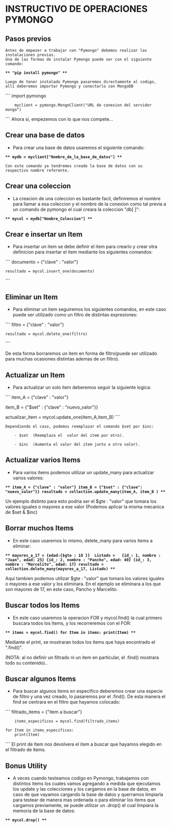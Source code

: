 # INSTRUCTIVO DE OPERACIONES PYMONGO

## Pasos previos

    Antes de empezer a trabajar con "Pymongo" debemos realizar las instalaciones previas.
    Una de las formas de instalar Pymongo puede ser con el siguiente comando:
**```**
        "pip install pymongo"
**```**

    Luego de tener instalado Pymongo pasaremos directamente al codigo, alli deberemos importar Pymongo y conectarlo con MongoDB

**```**
        import pymongo

        myclient = pymongo.MongoClient("URL de conexion del servidor mongo")

**```**
 Ahora si, empezemos con lo que nos compete...

## Crear una base de datos

- Para crear una base de datos usaremos el siguiente comando:

**```**
    mydb = myclient["Nombre_de_la_base_de_datos"]
**```**

    Con este comando ya tendremos creado la base de datos con su respectivo nombre referente.

## Crear una coleccion

- La creacion de una coleccion es bastante facil, definiremos el nombre para llamar a esa coleccion y el nombre de la conexion como tal previa a un comando de pymongo el cual creara la coleccion "db[  ]":

**```**
    mycol = mydb["Nombre_Coleccion"]
**```**

## Crear e insertar un Item

- Para insertar un item se debe definir el item para crearlo y crear otra definicion para insertar el item mediante los siguientes comandos:

**```**
    documento = {"clave" : "valor"}

    resultado = mycol.insert_one(documento)
**```**

## Eliminar un Item

- Para eliminar un item seguiremos los siguientes comandos, en este caso puede ser utilizado como un filtro de distintas expresiones:

**```**
   filtro = {"clave" : "valor"}

    resultado = mycol.delete_one(filtro)
**```**

De esta forma borraremos un item en forma de filtro(puede ser utilizado para muchas ocasiones distintas ademas de un filtro).

## Actualizar un Item

- Para actualizar un solo item deberemos seguir la siguiente logica:

**```**
item_A = {"clave" : "valor"}

item_B = {"$set" : {"clave" : "nuevo_valor"}}

actualizar_item = mycol.update_one(item_A,item_B)
**```**

    Dependiendo el caso, podemos reemplazar el comando $set por $inc:

        - $set  (Reemplaza el  valor del item por otro).

        - $inc  (Aumenta el valor del item junto a otro valor).

## Actualizar varios Items

- Para varios items podemos utilizar un update_many para actualizar varios valores:

**```**
item_A = {"clave" : "valor"}
item_B = {"$set" : {"clave": "nuevo_valor"}}
resultado = collection.update_many(item_A, item_B )
**```**

  Un ejemplo distinto para esto podria ser el $gte : "valor" que tomara los valores iguales o mayores a ese valor  (Podemos aplicar la misma mecanica de $set & $inc)

## Borrar muchos Items

- En este caso usaremos lo mismo, delete_many para varios items a eliminar: 

**```**
    mayores_a_17 = {edad:{$gte : 18 }} 
    Listado =   {id_: 1, nombre : "Juan", edad: 25}
                {id_: 2, nombre : "Pancho", edad: 40}
                {id_: 3, nombre : "Marcelito", edad: 17}
    resultado = collection.delete_many(mayores_a_17, Listado)
**```**

Aqui tambien podemos utilizar $gte : "valor" que tomara los valores iguales o mayores a ese valor y los eliminara. En el ejemplo se eliminara a los que son mayores de 17, en este caso, Pancho y Marcelito.

## Buscar todos los Items

- En este caso usaremos la operacion FOR y mycol.find() la cual primero buscara todos los Items, y los recorreremos con el FOR: 

**```**
        items = mycol.find()
    for Item in items:
        print(Item)
**```**

Mediante el print, se mostraran todos los items que haya encontrado el ".find()".

(NOTA: al no definir un filtrado ni un item en particular, el .find() mostrara todo su contenido)..

## Buscar algunos Items

- Para buscar algunos items en especifico deberemos crear una especie de filtro y una vez creado, lo pasaremos por el .find(). De esta manera el find se centrara en el filtro que hayamos colocado:

**```**
        filtrado_items = {"item a buscar"}

        items_especificos = mycol.find(filtrado_items)

    for Item in items_especificos:
        print(Item)       
**```**
El print de Item nos devolvera el item a buscar que hayamos elegido en el filtrado de items.

## Bonus Utility

- A veces cuando testeamos codigo en Pymongo, trabajamos con distintos items los cuales vamos agregando a medida que ejecutamos los update y las colecciones y los cargamos en la base de datos, en caso de que vayamos cargando la base de datos y querramos limpiarla para testear de manera mas ordenada o para eliminar los items que cargamos previamente, se puede utilizar un .drop() el cual limpiara la memoria de la base de datos:

**```**
mycol.drop()
**```**
